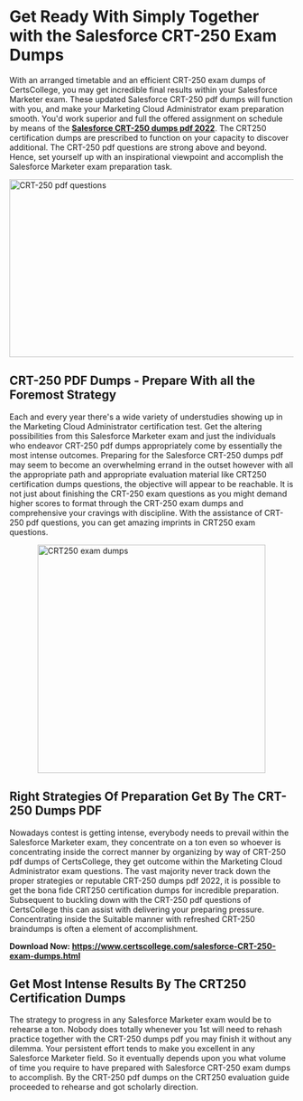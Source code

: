 <h1><strong>Get Ready With Simply Together with the Salesforce CRT-250 Exam Dumps&nbsp;</strong></h1>
<p><span style="font-weight: 400;">With an arranged timetable and an efficient  CRT-250 exam dumps of CertsCollege, you may get incredible final results within your Salesforce Marketer exam. These updated Salesforce CRT-250 pdf dumps will function with you, and make your Marketing Cloud Administrator exam preparation smooth. You'd work superior and full the offered assignment on schedule by means of the <strong><a href="https://www.certscollege.com/salesforce-CRT-250-exam-dumps.html">Salesforce CRT-250 dumps pdf 2022</a></strong>. The CRT250 certification dumps are prescribed to function on your capacity to discover additional. The  CRT-250 pdf questions are strong above and beyond. Hence, set yourself up with an inspirational viewpoint and accomplish the Salesforce Marketer exam preparation task.&nbsp;</span></p>
<p><span style="font-weight: 400;"><img style="display: block; margin-left: auto; margin-right: auto;" src="https://i.ibb.co/CPDK3ps/Yellow-and-Blue-Initiative-Blog-Banner.png" alt="CRT-250 pdf questions" width="559" height="315" /></span></p>
<h2><strong>CRT-250 PDF Dumps - Prepare With all the Foremost Strategy</strong></h2>
<p><span style="font-weight: 400;">Each and every year there's a wide variety of understudies showing up in the Marketing Cloud Administrator certification test. Get the altering possibilities from this Salesforce Marketer exam and just the individuals who endeavor CRT-250 pdf dumps appropriately come by essentially the most intense outcomes. Preparing for the Salesforce CRT-250 dumps pdf may seem to become an overwhelming errand in the outset however with all the appropriate path and appropriate evaluation material like CRT250 certification dumps questions, the objective will appear to be reachable. It is not just about finishing the CRT-250 exam questions as you might demand higher scores to format through the CRT-250 exam dumps and comprehensive your cravings with discipline. With the assistance of CRT-250 pdf questions, you can get amazing imprints in CRT250 exam questions.</span></p>
<p><span style="font-weight: 400;"><a href="https://tinyurl.com/4t3fsvmb"><img style="display: block; margin-left: auto; margin-right: auto;" src="https://i.ibb.co/9tMrhdY/Teacher-Appreciation-Invitation.png" alt="CRT250 exam dumps " width="404" height="404" /></a></span></p>
<h2><strong>Right Strategies Of Preparation Get By The CRT-250 Dumps PDF</strong></h2>
<p><span style="font-weight: 400;">Nowadays contest is getting intense, everybody needs to prevail within the Salesforce Marketer exam, they concentrate on a ton even so whoever is concentrating inside the correct manner by organizing by way of CRT-250 pdf dumps of CertsCollege, they get outcome within the Marketing Cloud Administrator exam questions. The vast majority never track down the proper strategies or reputable CRT-250 dumps pdf 2022, it is possible to get the bona fide CRT250 certification dumps for incredible preparation. Subsequent to buckling down with the  CRT-250 pdf questions of CertsCollege this can assist with delivering your preparing pressure. Concentrating inside the Suitable manner with refreshed CRT-250 braindumps is often a element of accomplishment.</span></p>
<p><span style="font-weight: 400;"><strong>Download Now: <a href="https://www.certscollege.com/salesforce-CRT-250-exam-dumps.html">https://www.certscollege.com/salesforce-CRT-250-exam-dumps.html</a></strong></span></p>
<h2><strong>Get Most Intense Results By The CRT250 Certification Dumps</strong></h2>
<p><span style="font-weight: 400;">The strategy to progress in any Salesforce Marketer exam would be to rehearse a ton. Nobody does totally whenever you 1st will need to rehash practice together with the CRT-250 dumps pdf you may finish it without any dilemma. Your persistent effort tends to make you excellent in any Salesforce Marketer field. So it eventually depends upon you what volume of time you require to have prepared with Salesforce CRT-250 exam dumps to accomplish. By the CRT-250 pdf dumps on the CRT250 evaluation guide proceeded to rehearse and got scholarly direction.</span></p>
